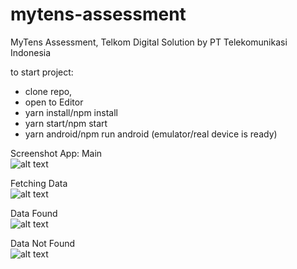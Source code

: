 # mytens-assessment
MyTens Assessment, Telkom Digital Solution by PT Telekomunikasi Indonesia

to start project:
- clone repo,
- open to Editor
- yarn install/npm install
- yarn start/npm start
- yarn android/npm run android (emulator/real device is ready)

Screenshot App:
Main<br>
![alt text](https://github.com/twinedo/mytens-assessment/blob/master/src/assets/ss_mytens_1.jpg?raw=true)

Fetching Data<br>
![alt text](https://github.com/twinedo/mytens-assessment/blob/master/src/assets/ss_mytens_2.jpg?raw=true)

Data Found<br>
![alt text](https://github.com/twinedo/mytens-assessment/blob/master/src/assets/ss_mytens_3.jpg?raw=true)

Data Not Found<br>
![alt text](https://github.com/twinedo/mytens-assessment/blob/master/src/assets/ss_mytens_4.jpg?raw=true)
